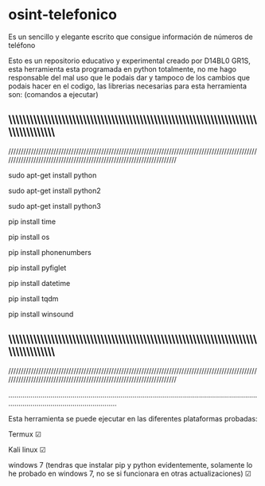 # osint-telefonico
Es un sencillo y elegante escrito que consigue información de números de teléfono


Esto es un repositorio educativo y experimental creado por D14BL0 GR1S, esta herramienta esta programada en python totalmente, no me hago responsable del mal uso que le podais dar y tampoco de los cambios que podais hacer en el codigo, las librerias necesarias para esta herramienta son: (comandos a ejecutar)

\\\\\\\\\\\\\\\\\\\\\\\\\\\\\\\\\\\\\\\\\\\\\\\\\\\\\\\\\\\\\\\\\\\\\\\\\\\\\\\\\\\\\\\\\\\\\\\\\\\\\\\\\\\\\\\\\\\\\\\\\\\\\\\\\\\\\\\\\\\\\\\\\\\\\\\\\\\\\\\\\\\\\\
----------------------------------------------------------------------------------------------------------------------------------------------------------------------------------
//////////////////////////////////////////////////////////////////////////////////////////////////////////////////////////////////////////////////////////////////////

sudo apt-get install python

sudo apt-get install python2

sudo apt-get install python3

pip install time


pip install os

pip install phonenumbers

pip install pyfiglet

pip install datetime

pip install tqdm

pip install winsound

\\\\\\\\\\\\\\\\\\\\\\\\\\\\\\\\\\\\\\\\\\\\\\\\\\\\\\\\\\\\\\\\\\\\\\\\\\\\\\\\\\\\\\\\\\\\\\\\\\\\\\\\\\\\\\\\\\\\\\\\\\\\\\\\\\\\\\\\\\\\\\\\\\\\\\\\\\\\\\\\\\\\\\
----------------------------------------------------------------------------------------------------------------------------------------------------------------------------------
//////////////////////////////////////////////////////////////////////////////////////////////////////////////////////////////////////////////////////////////////////

..................................................................................................................................................................................

Esta herramienta se puede ejecutar en las diferentes plataformas probadas:

Termux ☑

Kali linux ☑

windows 7 (tendras que instalar pip y python evidentemente, solamente lo he probado en windows 7, no se si funcionara en otras actualizaciones) ☑
